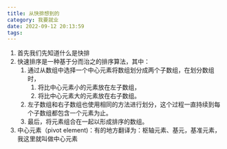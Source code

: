 ```yaml
---
title: 从快排想到的
category: 我要就业
date: 2022-09-12 20:13:59
tags:
---
```


1. 首先我们先知道什么是快排
2. 快速排序是一种基于分而治之的排序算法，其中：
    1. 通过从数组中选择一个中心元素将数组划分成两个子数组，在划分数组时，
        1. 将比中心元素小的元素放在左子数组，
        2. 将比中心元素大的元素放在右子数组。
    2. 左子数组和右子数组也使用相同的方法进行划分，这个过程一直持续到每个子数组都包含一个元素为止。
    3. 最后，将元素组合在一起以形成排序的数组。
3. 中心元素（pivot element)：有的地方翻译为：枢轴元素、基元，基准元素，我这里就叫做中心元素